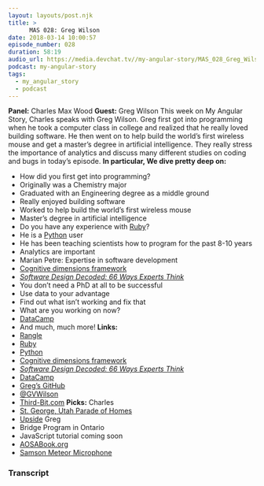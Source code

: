 ```yaml
---
layout: layouts/post.njk
title: >
      MAS 028: Greg Wilson
date: 2018-03-14 10:00:57
episode_number: 028
duration: 58:19
audio_url: https://media.devchat.tv//my-angular-story/MAS_028_Greg_Wilson.mp3
podcast: my-angular-story
tags: 
  - my_angular_story
  - podcast
---
```


 **Panel:** Charles Max Wood **Guest:** Greg Wilson This week on My Angular Story, Charles speaks with Greg Wilson. Greg first got into programming when he took a computer class in college and realized that he really loved building software. He then went on to help build the world’s first wireless mouse and get a master’s degree in artificial intelligence. They really stress the importance of analytics and discuss many different studies on coding and bugs in today’s episode. **In particular, We dive pretty deep on:&nbsp;**
- How did you first get into programming?
- Originally was a Chemistry major
- Graduated with an Engineering degree as a middle ground
- Really enjoyed building software
- Worked to help build the world’s first wireless mouse
- Master’s degree in artificial intelligence
- Do you have any experience with [Ruby](http://www.ruby-lang.org/en/)?
- He is a [Python](https://www.python.org/) user
- He has been teaching scientists how to program for the past 8-10 years
- Analytics are important
- Marian Petre: Expertise in software development
- [Cognitive dimensions framework](https://www.cl.cam.ac.uk/~afb21/CognitiveDimensions/)
- [_Software Design Decoded: 66 Ways Experts Think_](https://www.amazon.com/Software-Design-Decoded-Experts-Think/dp/0262035189)
- You don’t need a PhD at all to be successful
- Use data to your advantage
- Find out what isn’t working and fix that
- What are you working on now?
- [DataCamp](https://www.datacamp.com/)
- And much, much more!
**Links:&nbsp;**
- [Rangle](https://rangle.io/)
- [Ruby](http://www.ruby-lang.org/en/)
- [Python](https://www.python.org/)
- [Cognitive dimensions framework](https://www.cl.cam.ac.uk/~afb21/CognitiveDimensions/)
- [_Software Design Decoded: 66 Ways Experts Think_](https://www.amazon.com/Software-Design-Decoded-Experts-Think/dp/0262035189)
- [DataCamp](https://www.datacamp.com/)
- [Greg’s GitHub](https://github.com/gvwilson)
- [@GVWilson](https://twitter.com/gvwilson?ref_src=twsrc%255Egoogle%257Ctwcamp%255Eserp%257Ctwgr%255Eauthor)
- [Third-Bit.com](http://third-bit.com/)
**Picks:** Charles
- [St. George, Utah Parade of Homes](https://paradehomes.com/web/)
- [Upside](https://upside.com/travel)
Greg
- Bridge Program in Ontario
- JavaScript tutorial coming soon
- [AOSABook.org](http://aosabook.org/en/index.html)
- [Samson Meteor Microphone](https://www.amazon.com/Samson-Meteor-Studio-Microphone-Chrome/dp/B004MF39YS)


### Transcript


